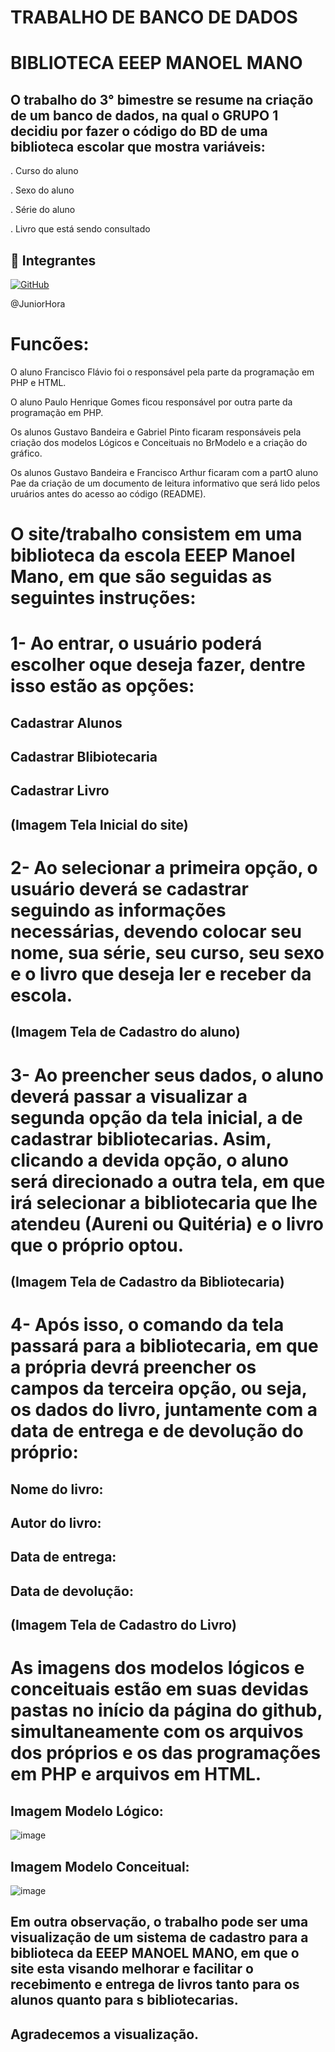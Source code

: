 # TRABALHO DE BANCO DE DADOS

# BIBLIOTECA EEEP MANOEL MANO

## O trabalho do 3° bimestre se resume na criação de um banco de dados, na qual o GRUPO 1 decidiu por fazer o código do BD de uma biblioteca escolar que mostra variáveis:
. Curso do aluno

. Sexo do aluno 

. Série do aluno 

. Livro que está sendo consultado

## 🔗 Integrantes

[![GitHub](https://img.shields.io/badge/GitHub-JuniorHora-181717?style=for-the-badge&logo=github&logoColor=white)](https://github.com/Mylenacm)

@JuniorHora


# Funcões:
O aluno Francisco Flávio foi o responsável pela parte da programação em PHP e HTML. 

O aluno Paulo Henrique Gomes ficou responsável por outra parte da programação em PHP.

Os alunos Gustavo Bandeira e Gabriel Pinto ficaram responsáveis pela criação dos modelos Lógicos e Conceituais no BrModelo e a criação do gráfico.

Os alunos Gustavo Bandeira e Francisco Arthur ficaram com a partO aluno Pae da criação de um documento de leitura informativo que será lido pelos uruários antes do acesso ao código (README).

# O site/trabalho consistem em uma biblioteca da escola EEEP Manoel Mano, em que são seguidas as seguintes instruções:
# 1- Ao entrar, o usuário poderá escolher oque deseja fazer, dentre isso estão as opções: 

## Cadastrar Alunos

## Cadastrar Blibiotecaria

## Cadastrar Livro

## (Imagem Tela Inicial do site)

# 2- Ao selecionar a primeira opção, o usuário deverá se cadastrar seguindo as informações necessárias, devendo colocar seu nome, sua série, seu curso, seu sexo e o livro que deseja ler e receber da escola.
## (Imagem Tela de Cadastro do aluno)

# 3- Ao preencher seus dados, o aluno deverá passar a visualizar a segunda opção da tela inicial, a de cadastrar bibliotecarias. Asim, clicando a devida opção, o aluno será direcionado a outra tela, em que irá selecionar a bibliotecaria que lhe atendeu (Aureni ou Quitéria) e o livro que o próprio optou. 
## (Imagem Tela de Cadastro da Bibliotecaria)

# 4- Após isso, o comando da tela passará para a bibliotecaria, em que a própria devrá preencher os campos da terceira opção, ou seja, os dados do livro, juntamente com a data de entrega e de devolução do próprio:
## Nome do livro:
## Autor do livro:
## Data de entrega:
## Data de devolução:
## (Imagem Tela de Cadastro do Livro)

# As imagens dos modelos lógicos e conceituais estão em suas devidas pastas no início da página do github, simultaneamente com os arquivos dos próprios e os das programações em PHP e arquivos em HTML.
## Imagem Modelo Lógico:
![image](https://github.com/guxtavobandeira/trab_bd01/assets/111713549/76a3aa12-0813-4222-8731-13918e902539)

## Imagem Modelo Conceitual:
![image](https://github.com/guxtavobandeira/trab_bd01/assets/111713549/f8f18278-3455-4618-b387-cb7c3ed905a4)


## Em outra observação, o trabalho pode ser uma visualização de um sistema de cadastro para a biblioteca da EEEP MANOEL MANO, em que o site esta visando melhorar e facilitar o recebimento e entrega de livros tanto para os alunos quanto para s bibliotecarias. 
## Agradecemos a visualização.



